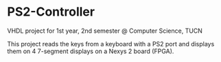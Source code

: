# PS2-Controller
VHDL project for 1st year, 2nd semester @ Computer Science, TUCN


This project reads the keys from a keyboard with a PS2 port and displays them on 4 7-segment displays on a Nexys 2 board (FPGA).
